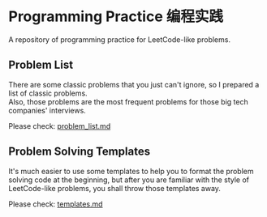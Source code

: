 # Programming Practice 编程实践
A repository of programming practice for LeetCode-like problems.

## Problem List
There are some classic problems that you just can't ignore, so I prepared a list of classic problems.    
Also, those problems are the most frequent problems for those big tech companies' interviews.

Please check:
[problem_list.md](problem_list.md)

## Problem Solving Templates
It's much easier to use some templates to help you to format the problem solving code at the beginning, but after you are familiar with the style of LeetCode-like problems, you shall throw those templates away.

Please check:
[templates.md](templates.md)
